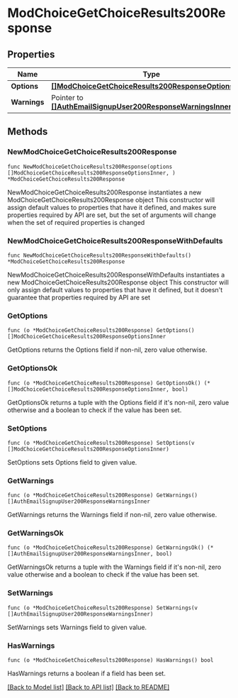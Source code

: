 # ModChoiceGetChoiceResults200Response

## Properties

Name | Type | Description | Notes
------------ | ------------- | ------------- | -------------
**Options** | [**[]ModChoiceGetChoiceResults200ResponseOptionsInner**](ModChoiceGetChoiceResults200ResponseOptionsInner.md) |  | 
**Warnings** | Pointer to [**[]AuthEmailSignupUser200ResponseWarningsInner**](AuthEmailSignupUser200ResponseWarningsInner.md) |  | [optional] 

## Methods

### NewModChoiceGetChoiceResults200Response

`func NewModChoiceGetChoiceResults200Response(options []ModChoiceGetChoiceResults200ResponseOptionsInner, ) *ModChoiceGetChoiceResults200Response`

NewModChoiceGetChoiceResults200Response instantiates a new ModChoiceGetChoiceResults200Response object
This constructor will assign default values to properties that have it defined,
and makes sure properties required by API are set, but the set of arguments
will change when the set of required properties is changed

### NewModChoiceGetChoiceResults200ResponseWithDefaults

`func NewModChoiceGetChoiceResults200ResponseWithDefaults() *ModChoiceGetChoiceResults200Response`

NewModChoiceGetChoiceResults200ResponseWithDefaults instantiates a new ModChoiceGetChoiceResults200Response object
This constructor will only assign default values to properties that have it defined,
but it doesn't guarantee that properties required by API are set

### GetOptions

`func (o *ModChoiceGetChoiceResults200Response) GetOptions() []ModChoiceGetChoiceResults200ResponseOptionsInner`

GetOptions returns the Options field if non-nil, zero value otherwise.

### GetOptionsOk

`func (o *ModChoiceGetChoiceResults200Response) GetOptionsOk() (*[]ModChoiceGetChoiceResults200ResponseOptionsInner, bool)`

GetOptionsOk returns a tuple with the Options field if it's non-nil, zero value otherwise
and a boolean to check if the value has been set.

### SetOptions

`func (o *ModChoiceGetChoiceResults200Response) SetOptions(v []ModChoiceGetChoiceResults200ResponseOptionsInner)`

SetOptions sets Options field to given value.


### GetWarnings

`func (o *ModChoiceGetChoiceResults200Response) GetWarnings() []AuthEmailSignupUser200ResponseWarningsInner`

GetWarnings returns the Warnings field if non-nil, zero value otherwise.

### GetWarningsOk

`func (o *ModChoiceGetChoiceResults200Response) GetWarningsOk() (*[]AuthEmailSignupUser200ResponseWarningsInner, bool)`

GetWarningsOk returns a tuple with the Warnings field if it's non-nil, zero value otherwise
and a boolean to check if the value has been set.

### SetWarnings

`func (o *ModChoiceGetChoiceResults200Response) SetWarnings(v []AuthEmailSignupUser200ResponseWarningsInner)`

SetWarnings sets Warnings field to given value.

### HasWarnings

`func (o *ModChoiceGetChoiceResults200Response) HasWarnings() bool`

HasWarnings returns a boolean if a field has been set.


[[Back to Model list]](../README.md#documentation-for-models) [[Back to API list]](../README.md#documentation-for-api-endpoints) [[Back to README]](../README.md)



